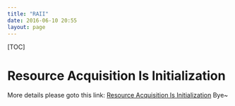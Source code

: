 ```yaml
---
title: "RAII"
date: 2016-06-10 20:55
layout: page
---
```


[TOC]

# Resource Acquisition Is Initialization
More details please goto this link:
[Resource Acquisition Is Initialization](https://en.wikipedia.org/wiki/Resource_Acquisition_Is_Initialization)
Bye~ 
